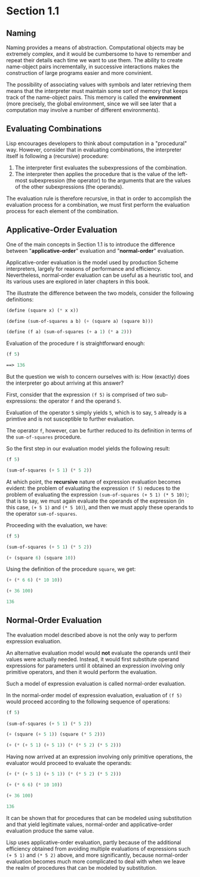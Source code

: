 Section 1.1
=========== 

Naming
------ 

Naming provides a means of abstraction. Computational objects may be extremely complex, and it would be cumbersome to have to remember and repeat their details each time we want to use them. The ability to create name-object pairs incrementally, in successive interactions makes the construction of large programs easier and more convinient.

The possibility of associating values with symbols and later retrieving them means that the interpreter must maintain some sort of memory that keeps track of the name-object pairs. This memory is called the **environment** (more precisely, the global environment, since we will see later that a computation may involve a number of different environments). 

Evaluating Combinations
-----------------------

Lisp encourages developers to think about computation in a "procedural" way. However, consider that in evaluating combinations, the interpreter itself is following a (recursive) procedure:

1. The interpreter first evaluates the subexpressions of the combination.
2. The interpreter then applies the procedure that is the value of the left-most subexpression (the operator) to the arguments that are the values of the other subexpressions (the operands).

The evaluation rule is therefore recursive, in that in order to accomplish the evaluation process for a combination, we must first perform the evaluation process for each element of the combination.

Applicative-Order Evaluation
---------------------------- 

One of the main concepts in Section 1.1 is to introduce the difference between "**applicative-order**" evaluation and "**normal-order**" evaluation.

Applicative-order evaluation is the model used by production Scheme interpreters, largely for reasons of performance and efficiency. Nevertheless, normal-order evaluation can be useful as a heuristic tool, and its various uses are explored in later chapters in this book.

The illustrate the difference between the two models, consider the following definitions:

```scheme
(define (square x) (* x x))

(define (sum-of-squares a b) (+ (square a) (square b)))

(define (f a) (sum-of-squares (+ a 1) (* a 2)))
```

Evaluation of the procedure `f` is straightforward enough:

```scheme
(f 5)

==> 136
```

But the question we wish to concern ourselves with is: How (exactly) does the interpreter go about arriving at this answer?

First, consider that the expression `(f 5)` is comprised of two sub-expressions: the operator `f` and the operand `5`. 

Evaluation of the operator `5` simply yields `5`, which is to say, `5` already is a primtive and is not susceptible to further evaluation. 

The operator `f`, however, can be further reduced to its definition in terms of the `sum-of-squares` procedure.

So the first step in our evaluation model yields the following result:

```scheme
(f 5)

(sum-of-squares (+ 5 1) (* 5 2))
```

At which point, the **recursive** nature of expression evaluation becomes evident: the problem of evaluating the expression `(f 5)` reduces to the problem of evaluating the expression `(sum-of-squares (+ 5 1) (* 5 10))`; that is to say, we must again evaluate the operands of the expression (in this case, `(+ 5 1)` and `(* 5 10)`), and then we must apply these operands to the operator `sum-of-squares`.

Proceeding with the evaluation, we have:

```scheme
(f 5)

(sum-of-squares (+ 5 1) (* 5 2))

(+ (square 6) (square 10))
```

Using the definition of the procedure `square`, we get:

```scheme
(+ (* 6 6) (* 10 10))

(+ 36 100)

136
```

Normal-Order Evaluation
-----------------------

The evaluation model described above is not the only way to perform expression evaluation. 

An alternative evaluation model would **not** evaluate the operands until their values were actually needed. Instead, it would first substitute operand expressions for parameters until it obtained an expression involving only primitive operators, and then it would perform the evaluation.

Such a model of expression evaluation is called normal-order evaluation.

In the normal-order model of expression evaluation, evaluation of `(f 5)` would proceed according to the following sequence of operations:

```scheme
(f 5)
 
(sum-of-squares (+ 5 1) (* 5 2))

(+ (square (+ 5 1)) (square (* 5 2)))

(+ (* (+ 5 1) (+ 5 1)) (* (* 5 2) (* 5 2)))
```

Having now arrived at an expression involving only primitive operations, the evaluator would proceed to evaluate the operands:

```scheme
(+ (* (+ 5 1) (+ 5 1)) (* (* 5 2) (* 5 2)))

(+ (* 6 6) (* 10 10))

(+ 36 100)

136
```

It can be shown that for procedures that can be modeled using substitution and that yield legitimate values, normal-order and applicative-order evaluation produce the same value. 

Lisp uses applicative-order evaluation, partly because of the additional efficiency obtained from avoiding multiple evaluations of expressions such `(+ 5 1)` and `(* 5 2)` above, and more significantly, because normal-order evaluation becomes much more complicated to deal with when we leave the realm of procedures that can be modeled by substitution.
